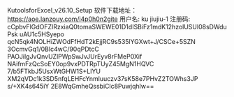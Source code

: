 KutoolsforExcel_v26.10_Setup
软件下载地址：https://aoe.lanzouy.com/i4p0h0n2gite
用户名: ku jiujiu-1
注册码:
cCpbvFlGdOFZIRzxiaQ0tomaSWEWE01D1dISBiFz1mdK12hzolUSUl08sDWduPsk
uAU1c5HSyepo qcN5qk4NOLHiZWOdFfHdT2kEjjRC9s535lYGXwt+J/CSCe+5SZN
3OcmvGq1/0Blc4wC/90qPDtcC PAOJilgJvQnvUZlPWpSwJvJUrEyv8rFMeP0Xif
NAifmFzQcSoEY0op9vxPDTRpTUyZ45MgN1HQVC 7/b5FTkbJ5UsxWtGHW1S+LlYU
XM2qVDc1k3SD5nfqLEHFcYnmluuczv37sK58e7PHvZ2TOWhs3JP s/+XK4s645iY
2E8WqGmheQssbiClc8Puwjqhlw==
